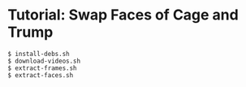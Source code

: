 # Tutorial: Swap Faces of Cage and Trump

    $ install-debs.sh
    $ download-videos.sh
    $ extract-frames.sh
    $ extract-faces.sh
